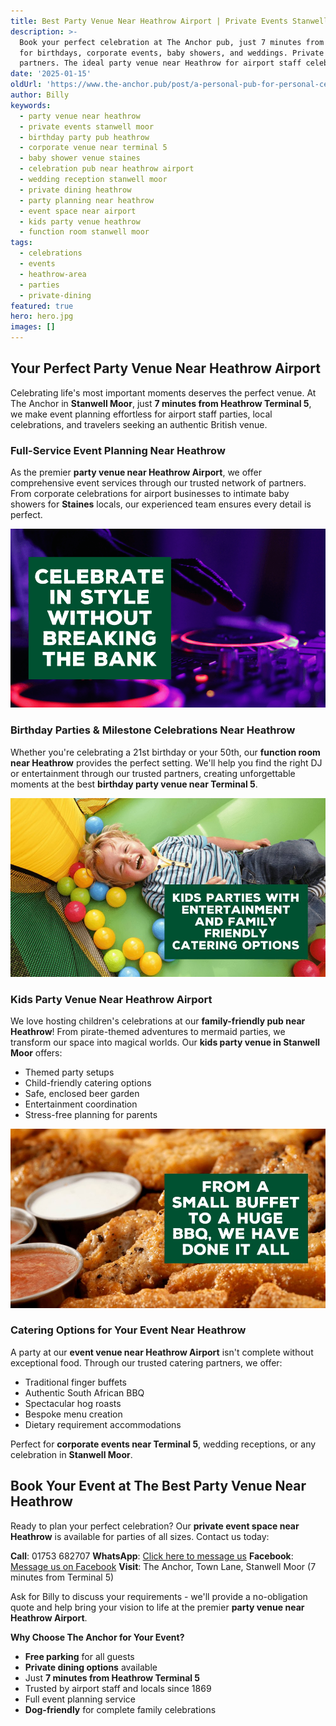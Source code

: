 ```yaml
---
title: Best Party Venue Near Heathrow Airport | Private Events Stanwell Moor
description: >-
  Book your perfect celebration at The Anchor pub, just 7 minutes from Heathrow Terminal 5. Full party planning service
  for birthdays, corporate events, baby showers, and weddings. Private dining room, free parking, and trusted catering
  partners. The ideal party venue near Heathrow for airport staff celebrations and local events in Stanwell Moor.
date: '2025-01-15'
oldUrl: 'https://www.the-anchor.pub/post/a-personal-pub-for-personal-celebrations'
author: Billy
keywords:
  - party venue near heathrow
  - private events stanwell moor
  - birthday party pub heathrow
  - corporate venue near terminal 5
  - baby shower venue staines
  - celebration pub near heathrow airport
  - wedding reception stanwell moor
  - private dining heathrow
  - party planning near heathrow
  - event space near airport
  - kids party venue heathrow
  - function room stanwell moor
tags:
  - celebrations
  - events
  - heathrow-area
  - parties
  - private-dining
featured: true
hero: hero.jpg
images: []
---
```


  

## Your Perfect Party Venue Near Heathrow Airport

Celebrating life's most important moments deserves the perfect venue. At The Anchor in **Stanwell Moor**, just **7 minutes from Heathrow Terminal 5**, we make event planning effortless for airport staff parties, local celebrations, and travelers seeking an authentic British venue.

### Full-Service Event Planning Near Heathrow

As the premier **party venue near Heathrow Airport**, we offer comprehensive event services through our trusted network of partners. From corporate celebrations for airport businesses to intimate baby showers for **Staines** locals, our experienced team ensures every detail is perfect.

![a personal pub for personal celebrations image](/content/blog/a-personal-pub-for-personal-celebrations/image-1.png)

### Birthday Parties & Milestone Celebrations Near Heathrow

Whether you're celebrating a 21st birthday or your 50th, our **function room near Heathrow** provides the perfect setting. We'll help you find the right DJ or entertainment through our trusted partners, creating unforgettable moments at the best **birthday party venue near Terminal 5**.

![a personal pub for personal celebrations image](/content/blog/a-personal-pub-for-personal-celebrations/image-2.jpg)

### Kids Party Venue Near Heathrow Airport

We love hosting children's celebrations at our **family-friendly pub near Heathrow**! From pirate-themed adventures to mermaid parties, we transform our space into magical worlds. Our **kids party venue in Stanwell Moor** offers:

- Themed party setups
- Child-friendly catering options
- Safe, enclosed beer garden
- Entertainment coordination
- Stress-free planning for parents

![a personal pub for personal celebrations image](/content/blog/a-personal-pub-for-personal-celebrations/image-3.jpg)

### Catering Options for Your Event Near Heathrow

A party at our **event venue near Heathrow Airport** isn't complete without exceptional food. Through our trusted catering partners, we offer:

- Traditional finger buffets
- Authentic South African BBQ
- Spectacular hog roasts
- Bespoke menu creation
- Dietary requirement accommodations

Perfect for **corporate events near Terminal 5**, wedding receptions, or any celebration in **Stanwell Moor**.

## Book Your Event at The Best Party Venue Near Heathrow

Ready to plan your perfect celebration? Our **private event space near Heathrow** is available for parties of all sizes. Contact us today:

**Call**: 01753 682707
**WhatsApp**: [Click here to message us](https://api.whatsapp.com/send?phone=4401753682707)
**Facebook**: [Message us on Facebook](http://m.me/theanchorpubsm)
**Visit**: The Anchor, Town Lane, Stanwell Moor (7 minutes from Terminal 5)

Ask for Billy to discuss your requirements - we'll provide a no-obligation quote and help bring your vision to life at the premier **party venue near Heathrow Airport**.

**Why Choose The Anchor for Your Event?**
- **Free parking** for all guests
- **Private dining options** available
- Just **7 minutes from Heathrow Terminal 5**
- Trusted by airport staff and locals since 1869
- Full event planning service
- **Dog-friendly** for complete family celebrations
